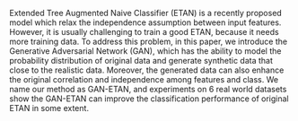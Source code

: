 Extended Tree Augmented Naive Classifier (ETAN) is 
a recently proposed model which relax the independence assumption between input features. 
However, it is usually challenging to train a good ETAN, because it needs more training data. 
To address this problem, in this paper, we introduce the Generative Adversarial Network (GAN), 
which has the ability to model the probability distribution of original data and generate synthetic data that close to the realistic data. 
Moreover, the generated data can also enhance the original correlation and independence among features and class. 
We name our method as GAN-ETAN, and experiments on 6 real world datasets show the GAN-ETAN can improve the classification performance of original ETAN in some extent.
